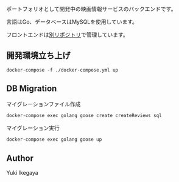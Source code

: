 ポートフォリオとして開発中の映画情報サービスのバックエンドです。

言語はGo、データベースはMySQLを使用しています。

フロントエンドは[別リポジトリ](https://github.com/ikeyu0806/movie-info-frontend)で管理しています。

## 開発環境立ち上げ

`docker-compose -f ./docker-compose.yml up`

## DB Migration

マイグレーションファイル作成
```bash
docker-compose exec golang goose create createReviews sql
```

マイグレーション実行
```bash
docker-compose exec golang goose up
```

## Author
Yuki Ikegaya
